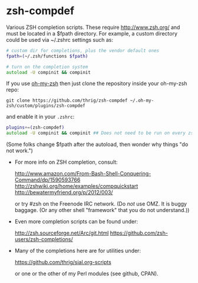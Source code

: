 # zsh-compdef

Various ZSH completion scripts. These require http://www.zsh.org/ and must be
located in a $fpath directory. For example, a custom directory could be used
via ~/.zshrc settings such as:

```zsh
# custom dir for completions, plus the vendor default ones
fpath=(~/.zsh/functions $fpath)

# turn on the completion system
autoload -U compinit && compinit
```

If you use [oh-my-zsh][] then just clone the repository inside your oh-my-zsh repo:

```Shell
git clone https://github.com/thrig/zsh-compdef ~/.oh-my-zsh/custom/plugins/zsh-compdef
```

and enable it in your `.zshrc`:

```zsh
plugins+=(zsh-compdef)
autoload -U compinit && compinit ## Does not need to be run on every zsh startup.
```

[git-annex]: http://git-annex.branchable.com/
[oh-my-zsh]: http://github.com/robbyrussell/oh-my-zsh

(Some folks change $fpath after the autoload, then wonder why things "do
not work.")

* For more info on ZSH completion, consult:

  http://www.amazon.com/From-Bash-Shell-Conquering-Command/dp/1590593766
  http://zshwiki.org/home/examples/compquickstart
  http://bewatermyfriend.org/p/2012/003/

  or try #zsh on the Freenode IRC network. (Do *not* use OMZ. It is
  buggy baggage. (Or any other shell "framework" that you do not
  understand.))

* Even more completion scripts can be found under:

  http://zsh.sourceforge.net/Arc/git.html
  https://github.com/zsh-users/zsh-completions/

* Many of the completions here are for utilities under:

  https://github.com/thrig/sial.org-scripts

  or one or the other of my Perl modules (see github, CPAN).

